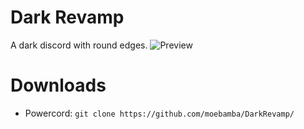 # Dark Revamp
A dark discord with round edges.
![Preview](https://prnt.sc/ujtoqs)
# Downloads
- Powercord: `git clone https://github.com/moebamba/DarkRevamp/`
